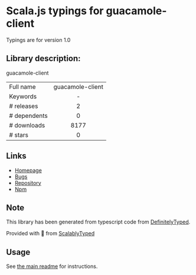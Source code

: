 
# Scala.js typings for guacamole-client

Typings are for version 1.0

## Library description:
guacamole-client

|                    |                 |
| ------------------ | :-------------: |
| Full name          | guacamole-client |
| Keywords           | - |
| # releases         | 2 |
| # dependents       | 0 |
| # downloads        | 8177 |
| # stars            | 0 |

## Links
- [Homepage](https://github.com/hojas/guacamole-client#readme)
- [Bugs](https://github.com/hojas/guacamole-client/issues)
- [Repository](https://github.com/hojas/guacamole-client)
- [Npm](https://www.npmjs.com/package/guacamole-client)
    


## Note
This library has been generated from typescript code from [DefinitelyTyped](https://definitelytyped.org).

Provided with :purple_heart: from [ScalablyTyped](https://github.com/oyvindberg/ScalablyTyped)

## Usage
See [the main readme](../../readme.md) for instructions.



